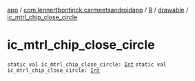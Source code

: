 [app](../../../index.md) / [com.lennertbontinck.carmeetsandroidapp](../../index.md) / [R](../index.md) / [drawable](index.md) / [ic_mtrl_chip_close_circle](./ic_mtrl_chip_close_circle.md)

# ic_mtrl_chip_close_circle

`static val ic_mtrl_chip_close_circle: `[`Int`](https://kotlinlang.org/api/latest/jvm/stdlib/kotlin/-int/index.html)
`static val ic_mtrl_chip_close_circle: `[`Int`](https://kotlinlang.org/api/latest/jvm/stdlib/kotlin/-int/index.html)